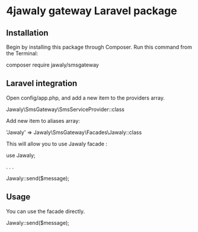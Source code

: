 # 4jawaly gateway Laravel package

## Installation
Begin by installing this package through Composer. Run this command from the Terminal:

composer require jawaly/smsgateway

## Laravel integration

Open config/app.php, and add a new item to the providers array.

Jawaly\SmsGateway\SmsServiceProvider::class

Add new item to aliases array:

'Jawaly' => Jawaly\SmsGateway\Facades\Jawaly::class

This will allow you to use Jawaly facade :

use Jawaly;

.
.
.

Jawaly::send($message);


## Usage

You can use the facade directly.

Jawaly::send($message);

